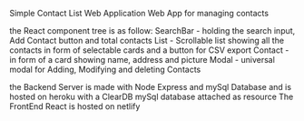Simple Contact List Web Application
Web App for managing contacts 

the React component tree is as follow:
  SearchBar - holding the search input, Add Contact button and total contacts
  List - Scrollable list showing all the contacts in form of selectable cards and a button for CSV export
  Contact - in form of a card showing name, address and picture
  Modal - universal modal for Adding, Modifying and deleting Contacts

the Backend Server is made with Node Express and mySql Database and is hosted on heroku with a ClearDB mySql database attached as resource
The FrontEnd React is hosted on netlify









